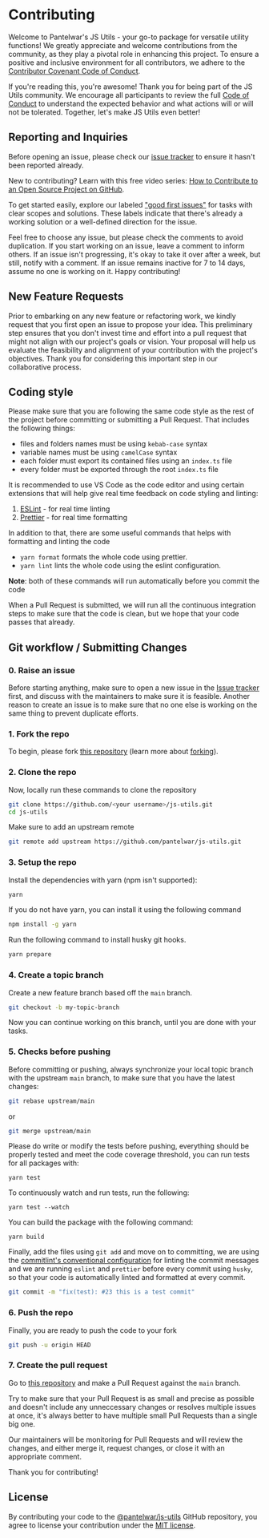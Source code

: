 # Contributing

Welcome to Pantelwar's JS Utils - your go-to package for versatile utility functions! We greatly appreciate and welcome contributions from the community, as they play a pivotal role in enhancing this project. To ensure a positive and inclusive environment for all contributors, we adhere to the [Contributor Covenant Code of Conduct](http://contributor-covenant.org).

If you're reading this, you're awesome! Thank you for being part of the JS Utils community. We encourage all participants to review the full [Code of Conduct] to understand the expected behavior and what actions will or will not be tolerated. Together, let's make JS Utils even better!

## Reporting and Inquiries

Before opening an issue, please check our [issue tracker] to ensure it hasn't been reported already.

New to contributing? Learn with this free video series: [How to Contribute to an Open Source Project on GitHub](https://egghead.io/courses/how-to-contribute-to-an-open-source-project-on-github).

To get started easily, explore our labeled ["good first issues"] for tasks with clear scopes and solutions. These labels indicate that there's already a working solution or a well-defined direction for the issue.

Feel free to choose any issue, but please check the comments to avoid duplication. If you start working on an issue, leave a comment to inform others. If an issue isn't progressing, it's okay to take it over after a week, but still, notify with a comment. If an issue remains inactive for 7 to 14 days, assume no one is working on it. Happy contributing!

## New Feature Requests

Prior to embarking on any new feature or refactoring work, we kindly request that you first open an issue to propose your idea. This preliminary step ensures that you don't invest time and effort into a pull request that might not align with our project's goals or vision. Your proposal will help us evaluate the feasibility and alignment of your contribution with the project's objectives. Thank you for considering this important step in our collaborative process.

## Coding style

Please make sure that you are following the same code style as the rest of the project before committing or submitting a Pull Request. That includes the following things:

- files and folders names must be using `kebab-case` syntax
- variable names must be using `camelCase` syntax
- each folder must export its contained files using an `index.ts` file
- every folder must be exported through the root `index.ts` file

It is recommended to use VS Code as the code editor and using certain extensions that will help give real time feedback on code styling and linting:

1. [ESLint](https://marketplace.visualstudio.com/items?itemName=dbaeumer.vscode-eslint) - for real time linting
2. [Prettier](https://marketplace.visualstudio.com/items?itemName=esbenp.prettier-vscode) - for real time formatting

In addition to that, there are some useful commands that helps with formatting and linting the code

- `yarn format` formats the whole code using prettier.
- `yarn lint` lints the whole code using the eslint configuration.

**Note**: both of these commands will run automatically before you commit the code

When a Pull Request is submitted, we will run all the continuous integration steps to make sure that the code is clean, but we hope that your code passes that already.

## Git workflow / Submitting Changes

### 0. Raise an issue

Before starting anything, make sure to open a new issue in the [Issue tracker] first, and discuss with the maintainers to make sure it is feasible. Another reason to create an issue is to make sure that no one else is working on the same thing to prevent duplicate efforts.

### 1. Fork the repo

To begin, please fork [this repository] (learn more about [forking](https://docs.github.com/en/github/getting-started-with-github/fork-a-repo)).

### 2. Clone the repo

Now, locally run these commands to clone the repository

```bash
git clone https://github.com/<your username>/js-utils.git
cd js-utils
```

Make sure to add an upstream remote

```bash
git remote add upstream https://github.com/pantelwar/js-utils.git
```

### 3. Setup the repo

Install the dependencies with yarn (npm isn't supported):

```bash
yarn
```

If you do not have yarn, you can install it using the following command

```bash
npm install -g yarn
```

Run the following command to install husky git hooks.

```bash
yarn prepare
```

### 4. Create a topic branch

Create a new feature branch based off the `main` branch.

```bash
git checkout -b my-topic-branch
```

Now you can continue working on this branch, until you are done with your tasks.

### 5. Checks before pushing

Before committing or pushing, always synchronize your local topic branch with the upstream `main` branch, to make sure that you have the latest changes:

```bash
git rebase upstream/main
```

or

```bash
git merge upstream/main
```

Please do write or modify the tests before pushing, everything should be properly tested and meet the code coverage threshold, you can run tests for all packages with:

```
yarn test
```

To continuously watch and run tests, run the following:

```
yarn test --watch
```

You can build the package with the following command:

```
yarn build
```

Finally, add the files using `git add` and move on to committing, we are using the [commitlint's conventional configuration](https://github.com/conventional-changelog/commitlint/tree/master/@commitlint/config-conventional#rules) for linting the commit messages and we are running `eslint` and `prettier` before every commit using `husky`, so that your code is automatically linted and formatted at every commit.

```bash
git commit -m "fix(test): #23 this is a test commit"
```

### 6. Push the repo

Finally, you are ready to push the code to your fork

```bash
git push -u origin HEAD
```

### 7. Create the pull request

Go to [this repository] and make a Pull Request against the `main` branch.

Try to make sure that your Pull Request is as small and precise as possible and doesn't include any unneccessary changes or resolves multiple issues at once, it's always better to have multiple small Pull Requests than a single big one.

Our maintainers will be monitoring for Pull Requests and will review the changes, and either merge it, request changes, or close it with an appropriate comment.

Thank you for contributing!

## License

By contributing your code to the [@pantelwar/js-utils](https://github.com/Pantelwar/js-utils) GitHub repository, you agree to license your contribution under the [MIT license](/LICENSE).

[this repository]: https://github.com/Pantelwar/js-utils
[code of conduct]: https://github.com/Pantelwar/js-utils/blob/main/CODE_OF_CONDUCT.md
[issue tracker]: https://github.com/Pantelwar/js-utils/issues
["good first issues"]: https://github.com/Pantelwar/js-utils/issues?q=is%3Aissue+is%3Aopen+label%3A%22good+first+issue%22
